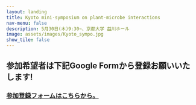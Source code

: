 ```yaml
---
layout: landing
title: Kyoto mini-symposium on plant-microbe interactions
nav-menu: false
description: 5月30日(木)9:30~、京都大学 益川ホール
image: assets/images/Kyoto_sympo.jpg
show_tile: false
---
```


<!-- Main -->
<div id="main">

<!-- One -->
<section id="one">
	<div class="inner">
        <h2>参加希望者は下記Google Formから登録お願いいたします!</h2>
		<a href="https://forms.gle/sA7mkHq1QgH9Xibb9"><h3>参加登録フォームはこちらから。</h3></a>
	</div>
</section>
